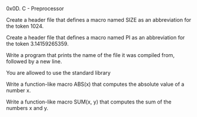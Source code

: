 0x0D. C - Preprocessor

Create a header file that defines a macro named SIZE as an abbreviation for the token 1024.

Create a header file that defines a macro named PI as an abbreviation for the token 3.14159265359.

Write a program that prints the name of the file it was compiled from, followed by a new line.

You are allowed to use the standard library


Write a function-like macro ABS(x) that computes the absolute value of a number x.



Write a function-like macro SUM(x, y) that computes the sum of the numbers x and y.
